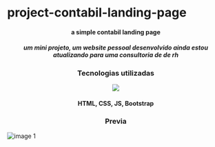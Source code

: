 # project-contabil-landing-page

<h4 align="center" >a simple contabil landing page</h4>

<h5 align="center">um mini projeto, um website pessoal desenvolvido ainda estou atualizando para uma consultoria de de rh</h5>



<h3 align="center">Tecnologias utilizadas </h3>
<p align="center">
  <a href="https://skillicons.dev">
    <img src="https://skillicons.dev/icons?i=html,vscode,js,css" />
  </a>
  <h4 align="center">HTML, CSS, JS, Bootstrap</h4>
</p>


<h3 align="center">Previa</h3>


![image 1](https://user-images.githubusercontent.com/72584502/209180382-c7aef082-8e3d-4e5f-89f4-c99e247a0ebe.PNG)

</div>
